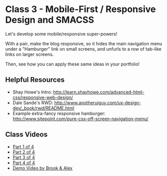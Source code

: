 # Class 3 - Mobile-First / Responsive Design and SMACSS

Let's develop some mobile/responsive super-powers!

With a pair, make the blog responsive, so it hides the main navigation menu under a "Hamburger" link on small screens, and unfurls to a row of tab-like links on larger screens.

Then, see how you can apply these same ideas in your portfolio!

## Helpful Resources
 - Shay Howe's Intro: http://learn.shayhowe.com/advanced-html-css/responsive-web-design/
 - Dale Sande's RWD: http://www.anotheruiguy.com/ux-design-dev/_book/rwd/README.html
 - Example extra-fancy responsive hamburger: http://www.sitepoint.com/pure-css-off-screen-navigation-menu/

## Class Videos
 - [Part 1 of 4](https://youtu.be/OWqld9n0m1U)
 - [Part 2 of 4](https://youtu.be/AQwUD_r9PM0)
 - [Part 3 of 4](https://youtu.be/iZKS_f6aCC0)
 - [Part 4 of 4](https://youtu.be/HrsPOtNQ71s)
 - [Demo Video by Brook & Alex](https://www.youtube.com/watch?v=2t4E_tc8TKM)

